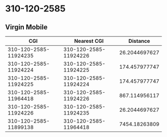 # 310-120-2585
## Virgin Mobile


| CGI | Nearest CGI | Distance |
|-----|-------------|----------|
| 310-120-2585-11924235 | 310-120-2585-11924226 | 26.2044697627 |
| 310-120-2585-11924224 | 310-120-2585-11924225 | 174.457977747 |
| 310-120-2585-11924225 | 310-120-2585-11924224 | 174.457977747 |
| 310-120-2585-11964418 | 310-120-2585-11924226 | 867.114956117 |
| 310-120-2585-11924226 | 310-120-2585-11924235 | 26.2044697627 |
| 310-120-2585-11899138 | 310-120-2585-11964418 | 7454.18263809 |
